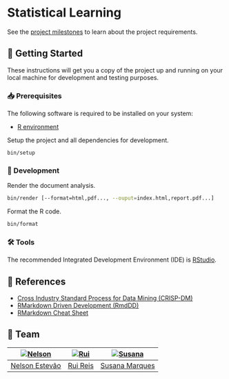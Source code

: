 [nelson]: https://github.com/nelsonmestevao
[nelson-pic]: https://github.com/nelsonmestevao.png?size=120
[rui]: https://github.com/Syrayse
[rui-pic]: https://github.com/Syrayse.png?size=120
[susana]: https://github.com/SusanaMarques
[susana-pic]: https://github.com/SusanaMarques.png?size=120

# Statistical Learning

See the [project
milestones](https://gitlab.com/mieiuminho/ds/aa1/iae/-/milestones) to learn
about the project requirements.

## :rocket: Getting Started

These instructions will get you a copy of the project up and running on your
local machine for development and testing purposes.

### :inbox_tray: Prerequisites

The following software is required to be installed on your system:

- [R environment](https://www.r-project.org/)

Setup the project and all dependencies for development.

```sh
bin/setup
```

### :hammer: Development

Render the document analysis.

```sh
bin/render [--format=html,pdf..., --ouput=index.html,report.pdf...]
```

Format the R code.

```sh
bin/format
```

### :hammer_and_wrench: Tools

The recommended Integrated Development Environment (IDE) is
[RStudio](https://rstudio.com/products/rstudio/).

## :link: References

- [Cross Industry Standard Process for Data Mining (CRISP-DM)](https://www.the-modeling-agency.com/crisp-dm.pdf)
- [RMarkdown Driven Development (RmdDD)](https://emilyriederer.netlify.app/post/rmarkdown-driven-development/)
- [RMarkdown Cheat Sheet](https://rstudio.com/wp-content/uploads/2016/03/rmarkdown-cheatsheet-2.0.pdf)

## :busts_in_silhouette: Team

| [![Nelson][nelson-pic]][nelson] | [![Rui][rui-pic]][rui] | [![Susana][susana-pic]][susana] |
| :-----------------------------: | :--------------------: | :-----------------------------: |
|    [Nelson Estevão][nelson]     |    [Rui Reis][rui]     |    [Susana Marques][susana]     |
